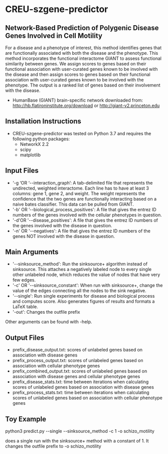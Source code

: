 # CREU-szgene-predictor

## Network-Based Prediction of Polygenic Disease Genes Involved in Cell Motility

For a disease and a phenotype of interest, this method identifies genes that are functionally associated with both the disease and the phenotype. This method incorporates the functional interactome GIANT to assess functional similarity between genes. We assign scores to genes based on their functional association with user-curated genes known to be involved with the disease and then assign scores to genes based on their functional association with user-curated genes known to be involved with the phenotype. The output is a ranked list of genes based on their involvement with the disease.
* HumanBase (GIANT) brain-specific network downloaded from: http://hb.flatironinstitute.org/download or http://giant-v2.princeton.edu
## Installation Instructions
* CREU-szgene-predictor was tested on Python 3.7 and requires the following python packages:
    * NetworkX 2.2
    * scipy
    * matplotlib
## Input Files
* ‘-g ‘OR ‘--interaction_graph’: A tab-delimited file that represents the undirected, weighted interactome. Each line has to have at least 3 columns: gene 1, gene 2, and weight. The weight represents the confidence that the two genes are functionally interacting based on a naive bates classifier. This data can be pulled from GIANT.
* '-b' OR ’--biological_process_positives': A file that gives the entrez ID numbers of the genes involved with the cellular phenotypes in question.
* '-d'OR '--disease_positives': A file that gives the entrez ID numbers of the genes involved with the disease in question.
* '-n' OR '--negatives': A file that gives the entrez ID numbers of the genes NOT involved with the disease in question.

## Main Arguments

* '--sinksource_method': Run the sinksource+ algorithm instead of sinksource. This attaches a negatively labeled node to every single other unlabeled node, which reduces the value of nodes that have very few edges.
* '-c' OR '--sinksource_constant': When run with sinksource+, change the value of the edges connecting all the nodes to the sink negative.
* '--single': Run single experiments for disease and biological process and computes score. Also generates figures of results and formats a LaTeX table.
* '-out': Changes the outfile prefix

Other arguments can be found with -help.

## Output Files
* prefix_disease_output.txt: scores of unlabeled genes based on association with disease genes
* prefix_process_output.txt: scores of unlabeled genes based on association with cellular phenotype genes
* prefix_combined_output.txt: scores of unlabeled genes based on association with disease genes and cellular phenotype genes
* prefix_disease_stats.txt: time between iterations when calculating scores of unlabeled genes based on association with disease genes
* prefix_process_stats.txt: time between iterations when calculating scores of unlabeled genes based on association with cellular phenotype genes

## Toy Example

python3 predict.py --single --sinksource_method -c 1 -o schizo_motility

does a single run with the sinksource+ method with a constant of 1. It changes the outfile prefix to -o schizo_motility





